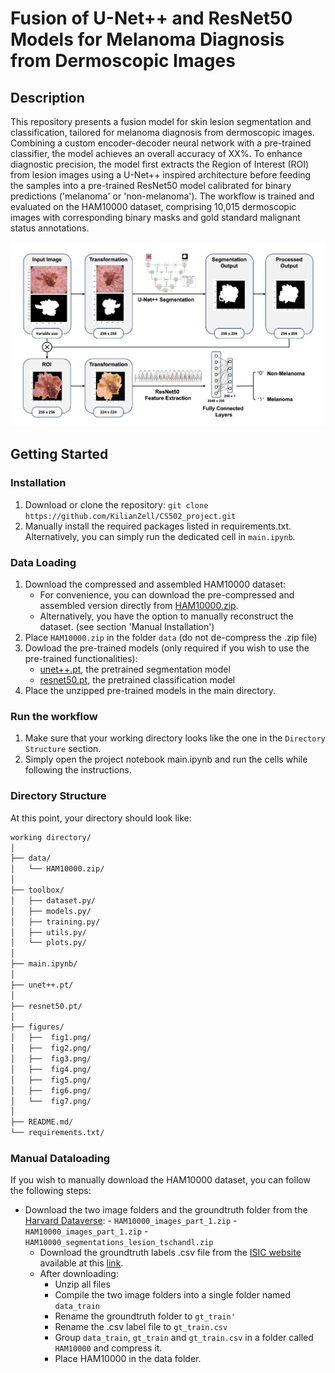 # Fusion of U-Net++ and ResNet50 Models for Melanoma Diagnosis from Dermoscopic Images

## Description

This repository presents a fusion model for skin lesion segmentation and classification, tailored for melanoma diagnosis from dermoscopic images. Combining a custom encoder-decoder neural network with a pre-trained classifier, the model achieves an overall accuracy of XX%. To enhance diagnostic precision, the model first extracts the Region of Interest (ROI) from lesion images using a U-Net++ inspired architecture before feeding the samples into a pre-trained ResNet50 model calibrated for binary predictions ('melanoma' or 'non-melanoma'). The workflow is trained and evaluated on the HAM10000 dataset, comprising 10,015 dermoscopic images with corresponding binary masks and gold standard malignant status annotations.

<img src="figures/fig2.png" alt="Image Alt Text" width="750"/>

## Getting Started

### Installation
1. Download or clone the repository: `git clone https://github.com/KilianZell/CS502_project.git`
2. Manually install the required packages listed in requirements.txt. Alternatively, you can simply run the dedicated cell in `main.ipynb`.

### Data Loading
1. Download the compressed and assembled HAM10000 dataset:
   - For convenience, you can download the pre-compressed and assembled version directly from [HAM10000.zip](https://drive.google.com/file/d/1suJWzU8Oc4yJJraoR6ARsDSo-HFOFNmy/view?usp=share_link).
   - Alternatively, you have the option to manually reconstruct the dataset. (see section 'Manual Installation')
2. Place `HAM10000.zip` in the folder `data` (do not de-compress the .zip file)
3. Dowload the pre-trained models (only required if you wish to use the pre-trained functionalities):
   - [unet++.pt](...), the pretrained segmentation model
   - [resnet50.pt](...), the pretrained classification model
4. Place the unzipped pre-trained models in the main directory.

### Run the workflow
1. Make sure that your working directory looks like the one in the `Directory Structure` section.
2. Simply open the project notebook main.ipynb and run the cells while following the instructions.
   
### Directory Structure
At this point, your directory should look like:
```bash
working directory/
│
├── data/
│   └── HAM10000.zip/
│
├── toolbox/
│   ├── dataset.py/
│   ├── models.py/
│   ├── training.py/
│   ├── utils.py/
│   └── plots.py/
│
├── main.ipynb/
│
├── unet++.pt/
│
├── resnet50.pt/
│
├── figures/
│   ├──  fig1.png/
│   ├──  fig2.png/
│   ├──  fig3.png/
│   ├──  fig4.png/
│   ├──  fig5.png/
│   ├──  fig6.png/
│   └──  fig7.png/
│
├── README.md/
└── requirements.txt/
```

### Manual Dataloading
If you wish to manually download the HAM10000 dataset, you can follow the following steps:
-  Download the two image folders and the groundtruth folder from the [Harvard Dataverse](https://dataverse.harvard.edu/dataset.xhtml?persistentId=doi:10.7910/DVN/DBW86T):
         - `HAM10000_images_part_1.zip`
         - `HAM10000_images_part_1.zip`
         - `HAM10000_segmentations_lesion_tschandl.zip`
      -  Download the groundtruth labels .csv file from the [ISIC website](https://challenge.isic-archive.com/data/#2018) available at this [link](https://isic-challenge-data.s3.amazonaws.com/2018/ISIC2018_Task3_Training_GroundTruth.zip).
      -  After downloading:
         - Unzip all files
         - Compile the two image folders into a single folder named `data_train`
         - Rename the groundtruth folder to `gt_train'`
         - Rename the .csv label file to `gt_train.csv`
         - Group `data_train`, `gt_train` and `gt_train.csv` in a folder called `HAM10000` and compress it.
         - Place HAM10000 in the data folder.
